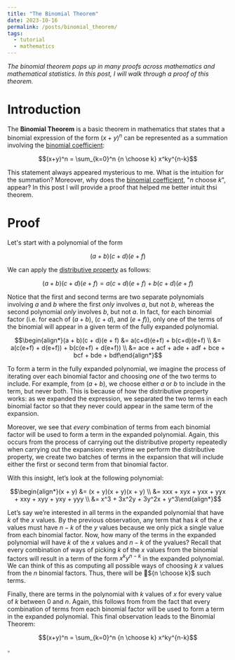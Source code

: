 ```yaml
---
title: "The Binomial Theorem"
date: 2023-10-16
permalink: /posts/binomial_theorem/
tags:
  - tutorial
  - mathematics
---
```


_The binomial theorem pops up in many proofs across mathematics and mathematical statistics. In this post, I will walk through a proof of this theorem._

Introduction
============

The **Binomial Theorem** is a basic theorem in mathematics that states that a binomial expression of the form $(x+y)^n$ can be represented as a summation involving the [binomial coefficient](https://en.wikipedia.org/wiki/Binomial_coefficient):

$$(x+y)^n = \sum_{k=0}^n {n \choose k} x^ky^{n-k}$$

This statement always appeared mysterious to me. What is the intuition for the summation? Moreover, why does the [binomial coefficient](https://en.wikipedia.org/wiki/Binomial_coefficient), "$n$ choose $k$", appear? In this post I will provide a proof that helped me better intuit thsi theorem. 

Proof
=====

Let's start with a polynomial of the form

$$(a + b)(c + d)(e + f)$$

We can apply the [distributive property](https://en.wikipedia.org/wiki/Distributive_property) as follows:

$$(a + b)(c + d)(e + f) = a(c+d)(e+f) + b(c+d)(e+f)$$

Notice that the first and second terms are two separate polynomials involving $a$ and $b$ where the first _only_ involves $a$, but not $b$, whereas the second polynomial _only_ involves $b$, but not $a$. In fact, for each binomial factor (i.e. for each of
$(a + b)$, $(c + d)$, and $(e + f)$), only one of the terms of the binomial will appear in a given term of the fully expanded polynomial. 

$$\begin{align*}(a + b)(c + d)(e + f) &= a(c+d)(e+f) + b(c+d)(e+f) \\ &= a(c(e+f) + d(e+f)) + b(c(e+f) + d(e+f)) \\ &= ace + acf + ade + adf + bce + bcf + bde + bdf\end{align*}$$

To form a term in the fully expanded polynomial, we imagine the process of iterating over each binomial factor and choosing _one_ of the two terms to include. For example, from $(a+b)$, we choose either $a$ or $b$ to include in the term, but never both. This is because of how the distributive property works: as we expanded the expression, we separated the two terms in each binomial factor so that they never could appear in the same term of the expansion.

Moreover, we see that _every_ combination of terms from each binomial factor will be used to form a term in the expanded polynomial. Again, this occurs from the process of carrying out the distributive property repeatedly when carrying out the expansion: everytime we perform the distributive property, we create two batches of terms in the expansion that will include either the first or second term from that binomial factor.

With this insight,  let’s look at the following polynomial: 

$$\begin{align*}(x + y) &= (x + y)(x + y)(x + y) \\ &= xxx + xyx + yxx + yyx + xxy + xyy + yxy + yyy \\ &= x^3 + 3x^2y + 3y^2x + y^3\end{align*}$$

Let’s say we’re interested in all terms in the expanded polynomial that have $k$ of the $x$ values. By the previous observation, any term that has $k$ of the $x$ values must have $n − k$ of the $y$ values because we only pick a single value from each binomial factor.  Now, how many of the terms in the expanded polynomial will have $k$ of the $x$ values and $n-k$ of the yvalues? Recall that every combination of ways of picking $k$ of the $x$ values from the binomial factors will result in a term of the form $x^ky^{n-k}$ in the expanded polynomial. We can think of this as computing all possible ways of choosing $k$ $x$ values from the $n$ binomial factors. Thus, there will be ${n \choose k}$ such terms.

Finally, there are terms in the polynomial with $k$ values of $x$ for every value of $k$ between $0$ and $n$. Again, this follows from from the fact that every combination of terms from each binomial factor will be used to form a term in the expanded polynomial. This final observation leads to the Binomial Theorem:

$$(x+y)^n = \sum_{k=0}^n {n \choose k} x^ky^{n-k}$$

$\square$

